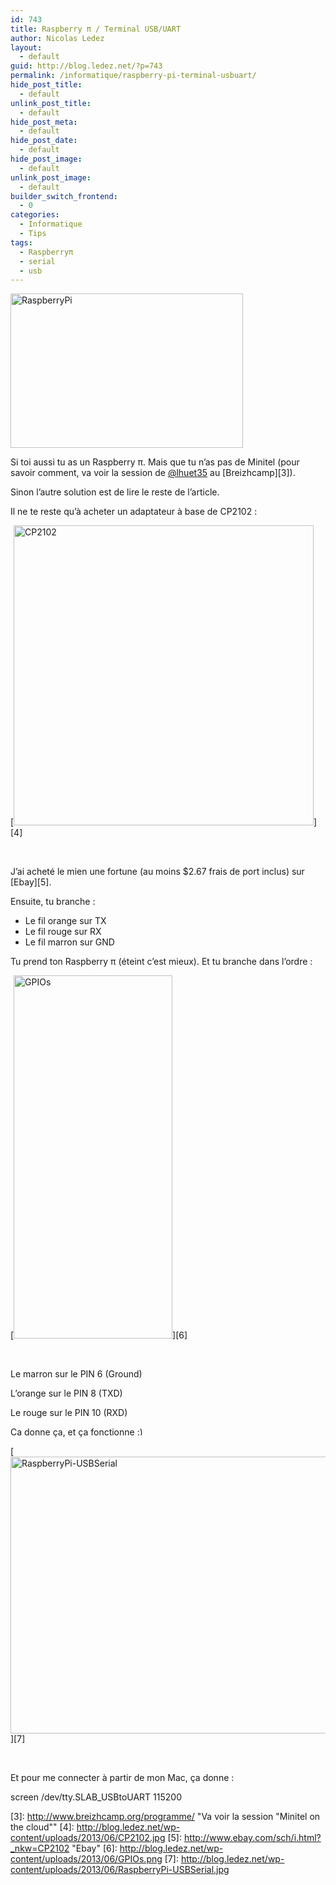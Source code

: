```yaml
---
id: 743
title: Raspberry π / Terminal USB/UART
author: Nicolas Ledez
layout:
  - default
guid: http://blog.ledez.net/?p=743
permalink: /informatique/raspberry-pi-terminal-usbuart/
hide_post_title:
  - default
unlink_post_title:
  - default
hide_post_meta:
  - default
hide_post_date:
  - default
hide_post_image:
  - default
unlink_post_image:
  - default
builder_switch_frontend:
  - 0
categories:
  - Informatique
  - Tips
tags:
  - Raspberryπ
  - serial
  - usb
---
```

[<img class="alignnone  wp-image-744" alt="RaspberryPi" src="http://blog.ledez.net/wp-content/uploads/2013/06/RaspberryPi-1024x682.jpeg" width="372" height="247" />][1]

Si toi aussi tu as un Raspberry π. Mais que tu n&rsquo;as pas de Minitel (pour savoir comment, va voir la session de [@lhuet35][2] au [Breizhcamp][3]).

Sinon l&rsquo;autre solution est de lire le reste de l&rsquo;article.

<!--more-->

Il ne te reste qu&rsquo;à acheter un adaptateur à base de CP2102 :

[<img class="alignnone  wp-image-748" alt="CP2102" src="http://blog.ledez.net/wp-content/uploads/2013/06/CP2102.jpg" width="480" height="480" srcset="http://blog.ledez.net/wp-content/uploads/2013/06/CP2102-150x150.jpg 150w, http://blog.ledez.net/wp-content/uploads/2013/06/CP2102-300x300.jpg 300w, http://blog.ledez.net/wp-content/uploads/2013/06/CP2102.jpg 800w" sizes="(max-width: 480px) 100vw, 480px" />][4]

&nbsp;

J&rsquo;ai acheté le mien une fortune (au moins $2.67 frais de port inclus) sur [Ebay][5].

Ensuite, tu branche :

  * Le fil orange sur TX
  * Le fil rouge sur RX
  * <span style="line-height: 13px;">Le fil marron sur GND</span>

Tu prend ton Raspberry π (éteint c&rsquo;est mieux). Et tu branche dans l&rsquo;ordre :

[<img class="size-full wp-image-745 alignnone" title="Les ports GPIO" alt="GPIOs" src="http://blog.ledez.net/wp-content/uploads/2013/06/GPIOs.png" width="254" height="581" />][6]

&nbsp;

Le marron sur le PIN 6 (Ground)

L&rsquo;orange sur le PIN 8 (TXD)

Le rouge sur le PIN 10 (RXD)

Ca donne ça, et ça fonctionne <img src="https://blog.ledez.net/wp-includes/images/smilies/simple-smile.png" alt=":)" class="wp-smiley" style="height: 1em; max-height: 1em;" />

[<img class="alignnone size-large wp-image-750" alt="RaspberryPi-USBSerial" src="http://blog.ledez.net/wp-content/uploads/2013/06/RaspberryPi-USBSerial-1024x732.jpg" width="620" height="443" srcset="http://blog.ledez.net/wp-content/uploads/2013/06/RaspberryPi-USBSerial-300x214.jpg 300w, http://blog.ledez.net/wp-content/uploads/2013/06/RaspberryPi-USBSerial-1024x732.jpg 1024w, http://blog.ledez.net/wp-content/uploads/2013/06/RaspberryPi-USBSerial.jpg 1280w" sizes="(max-width: 620px) 100vw, 620px" />][7]

&nbsp;

Et pour me connecter à partir de mon Mac, ça donne :

<div class="codecolorer-container bash default" style="overflow:auto;white-space:nowrap;">
  <div class="bash codecolorer">
    <span class="kw2">screen</span> <span class="sy0">/</span>dev<span class="sy0">/</span>tty.SLAB_USBtoUART <span class="nu0">115200</span>
  </div>
</div>

 [1]: http://blog.ledez.net/wp-content/uploads/2013/06/RaspberryPi.jpeg
 [2]: https://twitter.com/lhuet35 "Laurent Huet aka Minitel master"
 [3]: http://www.breizhcamp.org/programme/ "Va voir la session "Minitel on the cloud""
 [4]: http://blog.ledez.net/wp-content/uploads/2013/06/CP2102.jpg
 [5]: http://www.ebay.com/sch/i.html?_nkw=CP2102 "Ebay"
 [6]: http://blog.ledez.net/wp-content/uploads/2013/06/GPIOs.png
 [7]: http://blog.ledez.net/wp-content/uploads/2013/06/RaspberryPi-USBSerial.jpg